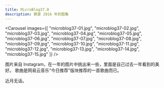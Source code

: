 ```yaml
---
title: MicroBlog37.0
description: 算是 2016 年的图集
---
```


<Carousel images={[ "microblog37-01.jpg", "microblog37-02.jpg", "microblog37-03.jpg", "microblog37-04.jpg", "microblog37-05.jpg", "microblog37-06.jpg", "microblog37-07.jpg", "microblog37-08.jpg", "microblog37-09.jpg", "microblog37-10.jpg", "microblog37-11.jpg", "microblog37-12.jpg", "microblog37-13.jpg", "microblog37-14.jpg", "microblog37-15.jpg" ]} />

图片来自 Instagram，在一年的图片中挑出来一些，里面是自己过去一年看到的美好。
歌曲是网易云音乐“今日推荐”版块推荐的一首歌曲而已。

近月无话。
